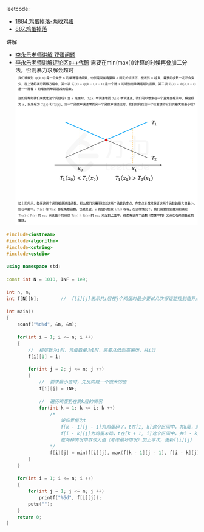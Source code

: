 leetcode: 
- [1884.鸡蛋掉落-两枚鸡蛋](https://leetcode.cn/problems/egg-drop-with-2-eggs-and-n-floors/description/)
- [887.鸡蛋掉落](https://leetcode.cn/problems/super-egg-drop/description/)

讲解
- [李永乐老师讲解 双蛋问题](https://www.bilibili.com/video/BV1KE41137PK/?vd_source=2d85a78c3848c763883965c81d61a804)
- [李永乐老师讲解评论区c++代码](https://www.acwing.com/blog/content/615/)
需要在min(max())计算的时候再叠加二分法，否则暴力求解会超时
![img.png](img.png)
```c++
#include<iostream>
#include<algorithm>
#include<cstring>
#include<cstdio>

using namespace std;

const int N = 1010, INF = 1e9;

int n, m;
int f[N][N];        //  f[i][j]表示共i层楼j个鸡蛋时最少要试几次保证能找到临界点

int main()
{
    scanf("%d%d", &n, &m);

    for(int i = 1; i <= n; i ++)
    {
        //  楼层数为i时，鸡蛋数量为1时，需要从低到高遍历，共i次
        f[i][1] = i;

        for(int j = 2; j <= m; j ++)
        {
            //  要求最小值时，先反向赋一个很大的值
            f[i][j] = INF;

            //  遍历鸡蛋扔在的k层的情况
            for(int k = 1; k <= i; k ++)
                /*  
                    设临界值为t
                    f[k - 1][j - 1]为鸡蛋碎了，t在[1, k]这个区间中，共k层，剩余j - 1个鸡蛋
                    f[i - k][j]为鸡蛋未碎，t在[k + 1, i]这个区间中，共i - k层，剩余j个鸡蛋
                    在两种情况中取较大值（考虑最坏情况）加上本次，更新f[i][j]
                */
                f[i][j] = min(f[i][j], max(f[k - 1][j - 1], f[i - k][j]) + 1);
        }
    }

    for(int i = 1; i <= n; i ++)
    {
        for(int j = 1; j <= m; j ++)
            printf("%6d", f[i][j]);
        puts("");
    }
    return 0;
}
```
